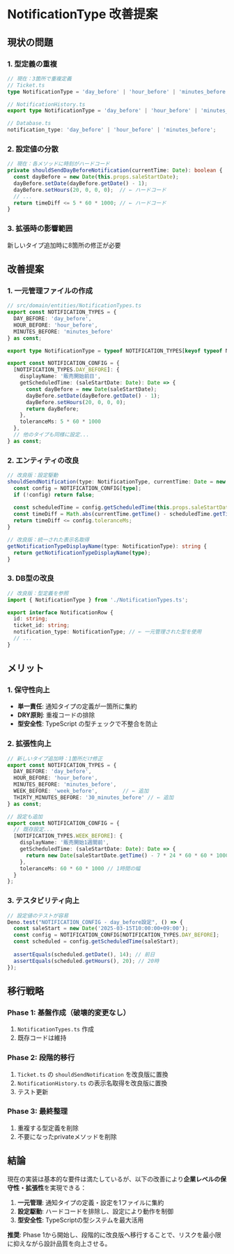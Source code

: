 # NotificationType 改善提案

## 現状の問題

### 1. 型定義の重複
```typescript
// 現在：3箇所で重複定義
// Ticket.ts
type NotificationType = 'day_before' | 'hour_before' | 'minutes_before';

// NotificationHistory.ts  
export type NotificationType = 'day_before' | 'hour_before' | 'minutes_before';

// Database.ts
notification_type: 'day_before' | 'hour_before' | 'minutes_before';
```

### 2. 設定値の分散
```typescript
// 現在：各メソッドに時刻がハードコード
private shouldSendDayBeforeNotification(currentTime: Date): boolean {
  const dayBefore = new Date(this.props.saleStartDate);
  dayBefore.setDate(dayBefore.getDate() - 1);
  dayBefore.setHours(20, 0, 0, 0);  // ← ハードコード
  // ...
  return timeDiff <= 5 * 60 * 1000; // ← ハードコード
}
```

### 3. 拡張時の影響範囲
新しいタイプ追加時に8箇所の修正が必要

## 改善提案

### 1. 一元管理ファイルの作成

```typescript
// src/domain/entities/NotificationTypes.ts
export const NOTIFICATION_TYPES = {
  DAY_BEFORE: 'day_before',
  HOUR_BEFORE: 'hour_before', 
  MINUTES_BEFORE: 'minutes_before'
} as const;

export type NotificationType = typeof NOTIFICATION_TYPES[keyof typeof NOTIFICATION_TYPES];

export const NOTIFICATION_CONFIG = {
  [NOTIFICATION_TYPES.DAY_BEFORE]: {
    displayName: '販売開始前日',
    getScheduledTime: (saleStartDate: Date): Date => {
      const dayBefore = new Date(saleStartDate);
      dayBefore.setDate(dayBefore.getDate() - 1);
      dayBefore.setHours(20, 0, 0, 0);
      return dayBefore;
    },
    toleranceMs: 5 * 60 * 1000
  },
  // 他のタイプも同様に設定...
} as const;
```

### 2. エンティティの改良

```typescript
// 改良版：設定駆動
shouldSendNotification(type: NotificationType, currentTime: Date = new Date()): boolean {
  const config = NOTIFICATION_CONFIG[type];
  if (!config) return false;
  
  const scheduledTime = config.getScheduledTime(this.props.saleStartDate);
  const timeDiff = Math.abs(currentTime.getTime() - scheduledTime.getTime());
  return timeDiff <= config.toleranceMs;
}

// 改良版：統一された表示名取得
getNotificationTypeDisplayName(type: NotificationType): string {
  return getNotificationTypeDisplayName(type);
}
```

### 3. DB型の改良

```typescript
// 改良版：型定義を参照
import { NotificationType } from './NotificationTypes.ts';

export interface NotificationRow {
  id: string;
  ticket_id: string;
  notification_type: NotificationType; // ← 一元管理された型を使用
  // ...
}
```

## メリット

### 1. 保守性向上
- **単一責任**: 通知タイプの定義が一箇所に集約
- **DRY原則**: 重複コードの排除
- **型安全性**: TypeScript の型チェックで不整合を防止

### 2. 拡張性向上
```typescript
// 新しいタイプ追加時：1箇所だけ修正
export const NOTIFICATION_TYPES = {
  DAY_BEFORE: 'day_before',
  HOUR_BEFORE: 'hour_before', 
  MINUTES_BEFORE: 'minutes_before',
  WEEK_BEFORE: 'week_before',        // ← 追加
  THIRTY_MINUTES_BEFORE: '30_minutes_before' // ← 追加
} as const;

// 設定も追加
export const NOTIFICATION_CONFIG = {
  // 既存設定...
  [NOTIFICATION_TYPES.WEEK_BEFORE]: {
    displayName: '販売開始1週間前',
    getScheduledTime: (saleStartDate: Date): Date => {
      return new Date(saleStartDate.getTime() - 7 * 24 * 60 * 60 * 1000);
    },
    toleranceMs: 60 * 60 * 1000 // 1時間の幅
  }
};
```

### 3. テスタビリティ向上
```typescript
// 設定値のテストが容易
Deno.test("NOTIFICATION_CONFIG - day_before設定", () => {
  const saleStart = new Date('2025-03-15T10:00:00+09:00');
  const config = NOTIFICATION_CONFIG[NOTIFICATION_TYPES.DAY_BEFORE];
  const scheduled = config.getScheduledTime(saleStart);
  
  assertEquals(scheduled.getDate(), 14); // 前日
  assertEquals(scheduled.getHours(), 20); // 20時
});
```

## 移行戦略

### Phase 1: 基盤作成（破壊的変更なし）
1. `NotificationTypes.ts` 作成
2. 既存コードは維持

### Phase 2: 段階的移行
1. `Ticket.ts` の `shouldSendNotification` を改良版に置換
2. `NotificationHistory.ts` の表示名取得を改良版に置換
3. テスト更新

### Phase 3: 最終整理
1. 重複する型定義を削除
2. 不要になったprivateメソッドを削除

## 結論

現在の実装は基本的な要件は満たしているが、以下の改善により**企業レベルの保守性・拡張性**を実現できる：

1. **一元管理**: 通知タイプの定義・設定を1ファイルに集約
2. **設定駆動**: ハードコードを排除し、設定により動作を制御
3. **型安全性**: TypeScriptの型システムを最大活用

**推奨**: Phase 1から開始し、段階的に改良版へ移行することで、リスクを最小限に抑えながら設計品質を向上させる。